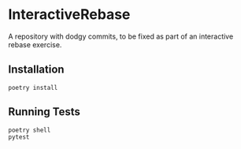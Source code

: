 # InteractiveRebase
A repository with dodgy commits, to be fixed as part of an interactive rebase exercise.

## Installation
```
poetry install
```

## Running Tests
```
poetry shell
pytest
```
